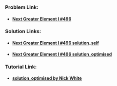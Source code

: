 ### **Problem Link:**

- #### [Next Greater Element I #496](https://leetcode.com/problems/next-greater-element-i/)

### **Solution Links:**

- #### [Next Greater Element I #496 solution_self](./Solution_self.java)

- #### [Next Greater Element I #496 solution_optimised](./Solution_Optimised.java)

### **Tutorial Link:**

- #### [solution_optimised by Nick White](https://youtu.be/8BDKB2yuGyg)
